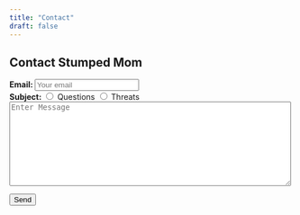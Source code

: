 ```yaml
---
title: "Contact"
draft: false
---
```


## Contact Stumped Mom

<form method="POST" action="https://formspree.io/StumpedMomblog@gmail.com">
  <b>Email:   </b><input type="email" name="email" placeholder="Your email"><br>
  <b>Subject: </b> 
  <input type= "radio" name="subject" value="questions"> Questions
  <input type= "radio" name="subject" value="threats"> Threats<br>

  <textarea name="message" placeholder="Enter Message" style="height: 150px; width: 500px"></textarea><br>
  <button type="submit">Send</button>
  
</form>